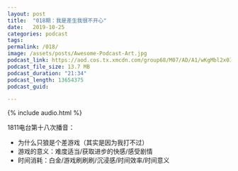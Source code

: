 ```yaml
---
layout: post
title:  "018期：我是差生我很不开心"
date:   2019-10-25
categories: podcast
tags:
permalink: /018/
image: /assets/posts/Awesome-Podcast-Art.jpg
podcast_link: https://aod.cos.tx.xmcdn.com/group68/M07/AD/A1/wKgMbl2x0I3h9D3IAJ_vIe99dWo367.m4a
podcast_file_size: 13.7 MB
podcast_duration: "21:34"
podcast_length: 13654375
podcast_guid: 

---
```


{% include audio.html %}

1811电台第十八次播音：

- 为什么只狼是个差游戏（其实是因为我打不过）
- 游戏的意义：难度适当/获取进步的快感/感受剧情
- 时间消耗：白金/游戏刷刷刷/沉浸感/时间效率/时间意义